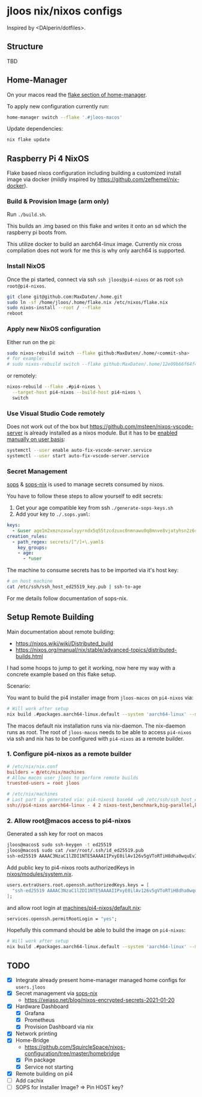 # jloos nix/nixos configs

Inspired by <DAlperin/dotfiles>.

## Structure

TBD

## Home-Manager

On your macos read the [flake section of home-manager](https://nix-community.github.io/home-manager/index.html#ch-nix-flakes).

To apply new configuration currently run:

```sh
home-manager switch --flake '.#jloos-macos'
```

Update dependencies:

```sh
nix flake update
```

## Raspberry Pi 4 NixOS

Flake based nixos configuration including building a customized install image via docker (mildly inspired by <https://github.com/zefhemel/nix-docker>).

### Build & Provision Image (arm only)

Run `./build.sh`.

This builds an .img based on this flake and writes it onto an sd which the raspberry pi boots from.

This utilize docker to build an aarch64-linux image. Currently nix cross compilation does not work for me this is why only aarch64 is supported.

### Install NixOS

Once the pi started, connect via ssh `ssh jloos@pi4-nixos` or as root `ssh root@pi4-nixos`.

```bash
git clone git@github.com:MaxDaten/.home.git
sudo ln -sf /home/jloos/.home/flake.nix /etc/nixos/flake.nix
sudo nixos-install --root / --flake
reboot
```

### Apply new NixOS configuration

Either run on the pi:

```bash
sudo nixos-rebuild switch --flake github:MaxDaten/.home/<commit-sha>
# for example:
# sudo nixos-rebuild switch --flake github:MaxDaten/.home/12e09b66f64f46b97236ffb2eba97e41969b4c1f
```

or remotely:

```bash
nixos-rebuild --flake .#pi4-nixos \
  --target-host pi4-nixos --build-host pi4-nixos \
  switch
```

### Use Visual Studio Code remotely

Does not work out of the box but <https://github.com/msteen/nixos-vscode-server> is already installed as a nixos module.
But it has to be [enabled manually on user basis](https://github.com/msteen/nixos-vscode-server#enable-the-service):

```bash
systemctl --user enable auto-fix-vscode-server.service
systemctl --user start auto-fix-vscode-server.service
```

### Secret Management

[sops](https://github.com/mozilla/sops) & [sops-nix](https://github.com/Mic92/sops-nix) is used to manage secrets consumed by nixos.

You have to follow these steps to allow yourself to edit secrets:

1. Get your age compatible key from ssh `./generate-sops-keys.sh`
2. Add your key to `./.sops.yaml`:

  ```yaml
  keys:
    - &user age1m2xmznzaswlsyyrndx5q55tzcdzuxc0nmnawu0q8mnve8vjatyhsn2z6rc
  creation_rules:
    - path_regex: secrets/[^/]+\.yaml$
      key_groups:
      - age:
        - *user
  ```

The machine to consume secrets has to be imported via it's host key:

```bash
# on host machine
cat /etc/ssh/ssh_host_ed25519_key.pub | ssh-to-age
```

For me details follow documentation of sops-nix.

## Setup Remote Building

Main documentation about remote building:

- <https://nixos.wiki/wiki/Distributed_build>
- <https://nixos.org/manual/nix/stable/advanced-topics/distributed-builds.html>

I had some hoops to jump to get it working, now here my way with a concrete example based on this flake setup.

Scenario:

You want to build the pi4 installer image from `jloos-macos` on `pi4-nixos` via:

```sh
# Will work after setup
nix build .#packages.aarch64-linux.default --system 'aarch64-linux' --max-jobs 0
```

The macos default nix installation runs via nix-daemon. The nix-daemon runs as root. The root of `jloos-macos` needs to be able to access `pi4-nixos` via ssh and nix has to be configured with `pi4-nixos` as a remote builder.

### 1. Configure pi4-nixos as a remote builder

```conf
# /etc/nix/nix.conf
builders = @/etc/nix/machines
# Allow macos user jloos to perform remote builds
truested-users = root jloos
```

```conf
# /etc/nix/machines
# Last part is generated via: pi4-nixos$ base64 -w0 /etc/ssh/ssh_host_ed25519_key.pub
ssh://pi4-nixos aarch64-linux - 4 2 nixos-test,benchmark,big-parallel,kvm - c3NoLWVkMjU1MTkgQUFBQUMzTnphQzFsWkRJMU5URTVBQUFBSUwva0lMK1VGcG1Rb1YwemREQ1BvdmQ1alFZSkNvbEpXNlVrbmQzV0FKZFggcm9vdEBwaTQtbml4b3MK 
```

### 2. Allow root@macos access to pi4-nixos

Generated a ssh key for root on macos

```bash
jloos@macos$ sudo ssh-keygen -t ed25519
jloos@macos$ sudo cat /var/root/.ssh/id_ed25519.pub
ssh-ed25519 AAAAC3NzaC1lZDI1NTE5AAAAIIPxyE0ilAv126v5gVToRTiH8dha0wquEvI3ZMZpPNvK root@macos
```

Add public key to pi4-nixos roots authorizedKeys in [nixos/modules/system.nix](nixos/modules/system.nix).

```nix
users.extraUsers.root.openssh.authorizedKeys.keys = [
  "ssh-ed25519 AAAAC3NzaC1lZDI1NTE5AAAAIIPxyE0ilAv126v5gVToRTiH8dha0wquEvI3ZMZpPNvK root@macos"
];
```

and allow root login at [machines/pi4-nixos/default.nix](machines/pi4-nixos/default.nix):

```nix
services.openssh.permitRootLogin = "yes";
```

Hopefully this command should be able to build the image on `pi4-nixos`:

```sh
# Will work after setup
nix build .#packages.aarch64-linux.default --system 'aarch64-linux' --max-jobs 0
```

## TODO

- [x] Integrate already present home-manager managed home configs for `users.jloos`
- [x] Secret management via [sops-nix](https://github.com/Mic92/sops-nix)
  - <https://xeiaso.net/blog/nixos-encrypted-secrets-2021-01-20>
- [X] Hardware Dashboard
  - [x] Grafana
  - [X] Prometheus
  - [x] Provision Dashboard via nix
- [x] Network printing
- [x] Home-Bridge
  - <https://github.com/SquircleSpace/nixos-configuration/tree/master/homebridge>
  - [x] Pin package
  - [x] Service not starting
- [x] Remote building on pi4
- [ ] Add cachix
- [ ] SOPS for Installer Image? => Pin HOST key?
